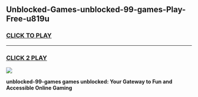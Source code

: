 
## Unblocked-Games-unblocked-99-games-Play-Free-u819u
<h3>
<a href="https://premium76.site?title=unblocked-99-games&ref=24M">CLICK TO PLAY</a></h3>
<hr>

<h3>
<a href="https://premium76.site?title=unblocked-99-games&ref=24M">CLICK 2 PLAY</a>
  
</h3>

<a href="https://premium76.site?title=unblocked-99-games&ref=24M"><img src="https://clearcache.store/games.png"></a>


**unblocked-99-games games unblocked: Your Gateway to Fun and Accessible Online Gaming**
